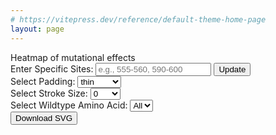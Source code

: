 ```yaml
---
# https://vitepress.dev/reference/default-theme-home-page
layout: page
---
```


<html>
<body>
<div class=" m-2 text-xl font-semibold">Heatmap of mutational effects</div>
<div class="flex flex-col justify-left items-left">
  <div class="m-2 text-xs">
      <label for="siteInput">Enter Specific Sites:</label>
      <input type="text" id="siteInput" class="mx-2 px-2 py-2 rounded-md ring-1 ring-slate-500 focus:outline-none focus:ring-2 focus:ring-indigo-500" placeholder="e.g., 555-560, 590-600">
      <button id="updateSites" class="ml-2 px-4 py-2 bg-indigo-500 shadow-md shadow-indigo-500 text-white rounded-xl">Update</button>
  </div>
  <div class="m-2 text-xs">
    <label for="paddingSelect" class="mr-2">Select Padding:</label>
    <select id="paddingSelect" class="px-1 py-1 rounded-md align-middle text-center ring-1 ring-slate-500 focus:outline-none focus:ring-2 focus:ring-indigo-500">
      <option value="0.01">thin</option>
      <option value="0.05">medium</option>
      <option value="0.1">large</option>
    </select>
  </div>
  <div class="m-2 text-xs">
    <label for="strokeSelect" class="mr-2">Select Stroke Size:</label>
    <select id="strokeSelect" class="px-1 py-1 align-middle text-center rounded-md ring-1 ring-slate-500 focus:outline-none focus:ring-2 focus:ring-indigo-500">
      <option value="0">0</option>
      <option value="0.25">0.25</option>
      <option value="0.5">0.5</option>
      <option value="1.0">1.0</option>
    </select>
  </div>
    <div class="m-2 text-xs">
        <label for="wildtypeSelect" class="mr-2">Select Wildtype Amino Acid:</label>
        <select id="wildtypeSelect" class="px-2 py-2 rounded-md ring-1 ring-slate-500 focus:outline-none focus:ring-2 focus:ring-indigo-500">
            <option value="">All</option>
            <option value="R">R</option>
            <option value="K">K</option>
            <option value="H">H</option>
            <option value="D">D</option>
            <option value="E">E</option>
            <option value="Q">Q</option>
            <option value="N">N</option>
            <option value="S">S</option>
            <option value="T">T</option>
            <option value="Y">Y</option>
            <option value="W">W</option>
            <option value="F">F</option>
            <option value="A">A</option>
            <option value="I">I</option>
            <option value="L">L</option>
            <option value="M">M</option>
            <option value="V">V</option>
            <option value="G">G</option>
            <option value="P">P</option>
            <option value="C">C</option>
        </select>
    </div>
    <div ref="svgContainer" id="svgContainer"></div>
</div>
<div ref="tooltip" id="tooltip" class="tooltip"></div>
<div class="ml-2 text-xs mt-20">
    <button id="downloadSVG" class="px-4 py-2 bg-indigo-500 shadow-md shadow-indigo-500 text-white rounded-lg">Download SVG</button>
</div>
</body>
</html>

<script setup>
import { ref, computed, onMounted } from 'vue';
import * as d3 from 'd3';

function parseSites(input) {
  const ranges = input.split(',').map(s => s.trim());
  let sites = [];
  ranges.forEach(range => {
      if (range.includes('-')) {
          const [start, end] = range.split('-').map(Number);
          sites = sites.concat(Array.from({ length: end - start + 1 }, (_, i) => start + i));
      } else {
          sites.push(Number(range));
      }
  });
  return sites;
}


const svgContainer = ref(null);
const tooltip = ref(null);
const padding = ref(0.01);
const strokeWidth = ref(0);

const amino_acids = [
  "R", "K", "H", "D", "E", "Q", "N", "S", "T", "Y",
  "W", "F", "A", "I", "L", "M", "V", "G", "P", "C"
];


onMounted(async () => {
const response = await fetch('https://raw.githubusercontent.com/dms-vep/Nipah_Malaysia_RBP_DMS/master/results/filtered_data/public_filtered/RBP_mutation_effects_cell_entry_CHO-bEFNB2.csv');
const data = await response.text();
const parsedData = d3.csvParse(data);
let filteredData = parsedData;

d3.select('#paddingSelect').on('change', function() {
    padding.value = this.value;
    updateHeatmap();
});
d3.select('#strokeSelect').on('change', function() {
    strokeWidth.value = this.value;
    updateHeatmap();
});
d3.select('#updateSites').on('click', function() {
    const siteInput = document.getElementById('siteInput').value;
    const selectedSites = parseSites(siteInput);
    filteredData = parsedData.filter(d => selectedSites.includes(+d.site));
    updateHeatmap();
});
d3.select('#wildtypeSelect').on('change', function() {
  const selectedAminoAcid = this.value;
  if (selectedAminoAcid) {
    filteredData = parsedData.filter(d => d.wildtype === selectedAminoAcid);
  } else {
    filteredData = parsedData.filter(d => +d.site >= 71 && +d.site <= 602);
  }
  updateHeatmap();
});
function downloadSVG() {
    const svgElement = document.querySelector('svg'); // Get the SVG element
    const serializer = new XMLSerializer();
    const svgBlob = new Blob([serializer.serializeToString(svgElement)], {type: 'image/svg+xml'});
    const url = URL.createObjectURL(svgBlob);
    const downloadLink = document.createElement('a');
    downloadLink.href = url;
    downloadLink.download = 'heatmap.svg'; 
    document.body.appendChild(downloadLink);
    downloadLink.click();
    document.body.removeChild(downloadLink); 
    URL.revokeObjectURL(url); 
}

d3.select('#downloadSVG').on('click', function() {
    downloadSVG();
});

function updateHeatmap() {
  const svg = d3.select('#svgContainer');
  const height = 300;
  const margin = { top: 20, right: 20, bottom: 40, left: 60 };
  const innerHeight = height - margin.top - margin.bottom;
  

  const sites = [...new Set(filteredData.map(d => +d.site))];
  const squareSize = Math.min(innerHeight / amino_acids.length, 20);
  const innerWidth = squareSize * sites.length;
  const width = innerWidth + margin.left + margin.right;
  
  let colorScale = d3.scaleDiverging(d3.interpolateRdBu)
    .domain([-4, 0, 4]);

  const yScale = d3.scaleBand()
  .domain(amino_acids)
  .range([0, innerHeight])
  .padding(padding.value);

  const xScale = d3.scaleBand()
    .domain(sites)
    .range([0, innerWidth])
    .padding(padding.value);

  svg.selectAll('*').remove();

  const svgElement = svg.append('svg')
    .attr('width', width)
    .attr('height', height)
    .attr('viewBox', '0 0 ${width} ${height}')
    .append('g')
    .attr('transform', `translate(${margin.left}, ${margin.top})`);

  const allCombinations = sites.flatMap(site =>
    amino_acids.map(mutant => ({ site, mutant }))
  );

  svgElement.selectAll('rect')
    .data(allCombinations)
    .join('rect')
    .attr('x', d => xScale(d.site))
    .attr('y', d => yScale(d.mutant))
    .attr('width', xScale.bandwidth())
    .attr('height', yScale.bandwidth())
    .attr('fill', d => {
      const dataPoint = filteredData.find(dp => +dp.site === d.site && dp.mutant === d.mutant);
      if (dataPoint) {
        return colorScale(+dataPoint.entry_CHO_bEFNB2);
      } else {
        const wildtypePoint = filteredData.find(dp => +dp.site === d.site && dp.wildtype === d.mutant);
        return wildtypePoint ? 'white' : 'lightgray';
      }
    })
    .attr('stroke', 'black')
    .attr('stroke-width', strokeWidth.value)
    .on('mouseover', function(event, d) {
      const dataPoint = filteredData.find(dp => +dp.site === d.site && dp.mutant === d.mutant);
      let tooltipHtml = '';
      if (dataPoint) {
        tooltipHtml = `<table style="text-align: center; width: 100%;">
                        <tr><td>Site:</td><td>${d.site}</td></tr>
                        <tr><td>Mutant:</td><td>${d.mutant}</td></tr>
                        <tr><td>Value:</td><td>${parseFloat(dataPoint.entry_CHO_bEFNB2).toFixed(2)}</td></tr>
                      </table>`;
      } else {
        const wildtypePoint = filteredData.find(dp => +dp.site === d.site && dp.wildtype === d.mutant);
        if (wildtypePoint) {
          tooltipHtml = `<table style="text-align: center; width: 100%;">
                          <tr><td>Site:</td><td>${d.site}</td></tr>
                          <tr><td>Wildtype:</td><td>${d.mutant}</td></tr>
                        </table>`;
        } else {
          tooltipHtml = `<table style="text-align: center; width: 100%;">
                          <tr><td>Site:</td><td>${d.site}</td></tr>
                          <tr><td>Mutant:</td><td>${d.mutant}</td></tr>
                          <tr><td>Value:</td><td>Missing</td></tr>
                        </table>`;
        }
      }
      const tooltip = d3.select('#tooltip');
      tooltip.html(tooltipHtml)
        .style('left', (event.pageX + 10) + 'px')
        .style('top', (event.pageY - 90) + 'px')
        .style('opacity', 1);
    })
    .on('mouseout', function() {
      const tooltip = d3.select('#tooltip');
      tooltip.style('opacity', 0);
    });

  svgElement.selectAll('.wildtype')
    .data(filteredData)
    .join('text')
    .attr('class', 'wildtype')
    .attr('x', d => xScale(+d.site) + xScale.bandwidth() / 2)
    .attr('y', d => yScale(d.wildtype) + yScale.bandwidth() / 2 + 3)
    .attr('text-anchor', 'middle')
    .attr('font-size', '8px')
    .attr('font-weight', '100')
    .attr('fill', 'black')
    //.attr('font-family','Helvetica, Arial, sans-serif')
    .text('X');

  const xAxis = d3.axisBottom(xScale).tickSizeOuter(0);

  if (sites.length <= 50) {
    xAxis.tickFormat(d => d);
  } else {
    xAxis.tickFormat((d, i) => i % 10 === 0 ? d : '');
  }

  svgElement.append('g')
    .attr('class', 'x-axis')
    .attr('transform', `translate(0, ${innerHeight})`)
    .call(xAxis)
    .selectAll('text')
    .attr('transform', 'rotate(-90)')
    .attr('text-anchor', 'end')
    .attr('dx', '-7px')
    .attr('dy', '-5px');

  svgElement.append('g')
    .attr('class', 'y-axis')
    .call(d3.axisLeft(yScale).tickSizeOuter(0));
    const defs = svgElement.append('defs');
}
updateHeatmap();
});
</script>